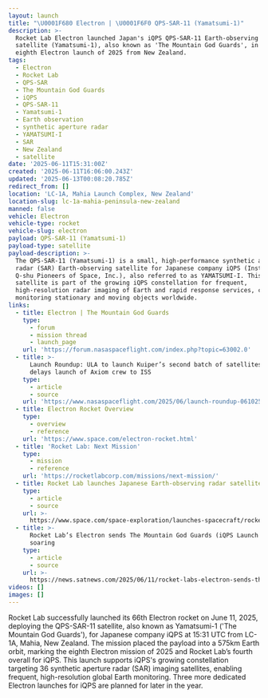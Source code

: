 ```yaml
---
layout: launch
title: "\U0001F680 Electron | \U0001F6F0 QPS-SAR-11 (Yamatsumi-1)"
description: >-
  Rocket Lab Electron launched Japan's iQPS QPS-SAR-11 Earth-observing radar
  satellite (Yamatsumi-1), also known as 'The Mountain God Guards', in its
  eighth Electron launch of 2025 from New Zealand.
tags:
  - Electron
  - Rocket Lab
  - QPS-SAR
  - The Mountain God Guards
  - iQPS
  - QPS-SAR-11
  - Yamatsumi-1
  - Earth observation
  - synthetic aperture radar
  - YAMATSUMI-I
  - SAR
  - New Zealand
  - satellite
date: '2025-06-11T15:31:00Z'
created: '2025-06-11T16:06:00.243Z'
updated: '2025-06-13T00:08:20.785Z'
redirect_from: []
location: 'LC-1A, Mahia Launch Complex, New Zealand'
location-slug: lc-1a-mahia-peninsula-new-zealand
manned: false
vehicle: Electron
vehicle-type: rocket
vehicle-slug: electron
payload: QPS-SAR-11 (Yamatsumi-1)
payload-type: satellite
payload-description: >-
  The QPS-SAR-11 (Yamatsumi-1) is a small, high-performance synthetic aperture
  radar (SAR) Earth-observing satellite for Japanese company iQPS (Institute for
  Q-shu Pioneers of Space, Inc.), also referred to as YAMATSUMI-I. This
  satellite is part of the growing iQPS constellation for frequent,
  high-resolution radar imaging of Earth and rapid response services, capable of
  monitoring stationary and moving objects worldwide.
links:
  - title: Electron | The Mountain God Guards
    type:
      - forum
      - mission thread
      - launch_page
    url: 'https://forum.nasaspaceflight.com/index.php?topic=63002.0'
  - title: >-
      Launch Roundup: ULA to launch Kuiper’s second batch of satellites, SpaceX
      delays launch of Axiom crew to ISS
    type:
      - article
      - source
    url: 'https://www.nasaspaceflight.com/2025/06/launch-roundup-061025/'
  - title: Electron Rocket Overview
    type:
      - overview
      - reference
    url: 'https://www.space.com/electron-rocket.html'
  - title: 'Rocket Lab: Next Mission'
    type:
      - mission
      - reference
    url: 'https://rocketlabcorp.com/missions/next-mission/'
  - title: Rocket Lab launches Japanese Earth-observing radar satellite to orbit
    type:
      - article
      - source
    url: >-
      https://www.space.com/space-exploration/launches-spacecraft/rocket-lab-launches-japanese-earth-observing-radar-satellite-to-orbit
  - title: >-
      Rocket Lab’s Electron sends The Mountain God Guards (iQPS Launch 3)
      soaring
    type:
      - article
      - source
    url: >-
      https://news.satnews.com/2025/06/11/rocket-labs-electron-sends-the-mountain-god-guards-iqps-launch-3-soaring/
videos: []
images: []
---
```

Rocket Lab successfully launched its 66th Electron rocket on June 11, 2025, deploying the QPS-SAR-11 satellite, also known as Yamatsumi-1 ('The Mountain God Guards'), for Japanese company iQPS at 15:31 UTC from LC-1A, Mahia, New Zealand. The mission placed the payload into a 575km Earth orbit, marking the eighth Electron mission of 2025 and Rocket Lab’s fourth overall for iQPS. This launch supports iQPS's growing constellation targeting 36 synthetic aperture radar (SAR) imaging satellites, enabling frequent, high-resolution global Earth monitoring. Three more dedicated Electron launches for iQPS are planned for later in the year.
